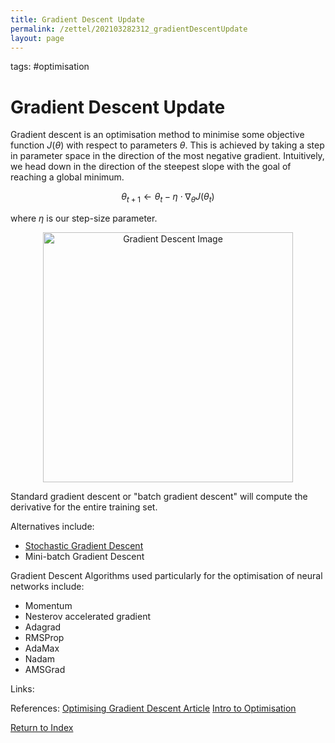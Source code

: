 ```yaml
---
title: Gradient Descent Update
permalink: /zettel/202103282312_gradientDescentUpdate
layout: page
---
```

tags: #optimisation

# Gradient Descent Update

Gradient descent is an optimisation method to minimise some objective function $J(\theta)$ with
respect to parameters $\theta$. This is achieved by taking a step in parameter space in the direction of the most 
negative gradient. Intuitively, we head down in the direction of the steepest slope with the goal of 
reaching a global minimum.


$$
\theta_{t+1} \leftarrow \theta_{t} - \eta \cdot \nabla_{\theta} J(\theta_t)
$$

where $\eta$ is our step-size parameter.

<center><img src="https://blog.paperspace.com/content/images/2018/05/fastlr.png"
     alt="Gradient Descent Image"
     class="center"
     style="width: 400px;" /></center>
     
Standard gradient descent or "batch gradient descent" will compute the derivative for the entire
training set.

Alternatives include:
- [Stochastic Gradient Descent](202104051024_stochasticGradientDescent)
- Mini-batch Gradient Descent

Gradient Descent Algorithms used particularly for the optimisation of neural networks include:
- Momentum
- Nesterov accelerated gradient
- Adagrad
- RMSProp
- AdaMax
- Nadam
- AMSGrad


Links: 

References: [Optimising Gradient Descent Article](https://ruder.io/optimizing-gradient-descent/) [Intro to Optimisation](https://blog.paperspace.com/intro-to-optimization-in-deep-learning-gradient-descent/)

[Return to Index](index)
